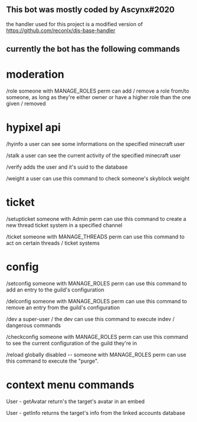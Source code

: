 ## This bot was mostly coded by Ascynx#2020
the handler used for this project is a modified version of https://github.com/reconlx/djs-base-handler


## currently the bot has the following commands

# moderation

/role
someone with MANAGE_ROLES perm can add / remove a role from/to someone, as long as they're either owner or have a higher role than the one given / removed
# hypixel api

/hyinfo
a user can see some informations on the specified minecraft user

/stalk
a user can see the current activity of the specified minecraft user

/verify
adds the user and it's uuid to the database

/weight
a user can use this command to check someone's skyblock weight
# ticket

/setupticket
someone with Admin perm can use this command to create a new thread ticket system in a specified channel

/ticket
someone with MANAGE_THREADS perm can use this command to act on certain threads / ticket systems
# config

/setconfig
someone with MANAGE_ROLES perm can use this command to add an entry to the guild's configuration

/delconfig
someone with MANAGE_ROLES perm can use this command to remove an entry from the guild's configuration

/dev
a super-user / the dev can use this command to execute indev / dangerous commands

/checkconfig
someone with MANAGE_ROLES perm can use this command to see the current configuration of the guild they're in

/reload
globally disabled -- someone with MANAGE_ROLES perm can use this command to execute the "purge".
# context menu commands

User - getAvatar
return's the target's avatar in an embed

User - getInfo
returns the target's info from the linked accounts database